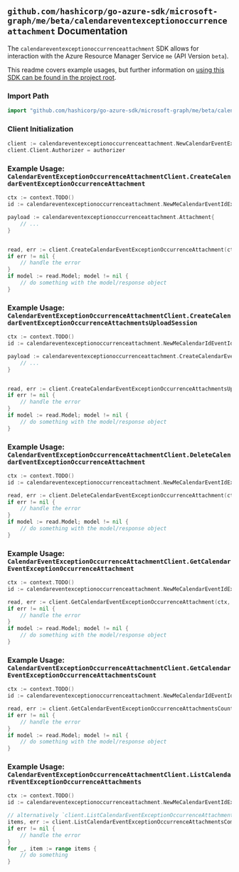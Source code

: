 
## `github.com/hashicorp/go-azure-sdk/microsoft-graph/me/beta/calendareventexceptionoccurrenceattachment` Documentation

The `calendareventexceptionoccurrenceattachment` SDK allows for interaction with the Azure Resource Manager Service `me` (API Version `beta`).

This readme covers example usages, but further information on [using this SDK can be found in the project root](https://github.com/hashicorp/go-azure-sdk/tree/main/docs).

### Import Path

```go
import "github.com/hashicorp/go-azure-sdk/microsoft-graph/me/beta/calendareventexceptionoccurrenceattachment"
```


### Client Initialization

```go
client := calendareventexceptionoccurrenceattachment.NewCalendarEventExceptionOccurrenceAttachmentClientWithBaseURI("https://management.azure.com")
client.Client.Authorizer = authorizer
```


### Example Usage: `CalendarEventExceptionOccurrenceAttachmentClient.CreateCalendarEventExceptionOccurrenceAttachment`

```go
ctx := context.TODO()
id := calendareventexceptionoccurrenceattachment.NewMeCalendarEventIdExceptionOccurrenceID("eventIdValue", "eventId1Value")

payload := calendareventexceptionoccurrenceattachment.Attachment{
	// ...
}


read, err := client.CreateCalendarEventExceptionOccurrenceAttachment(ctx, id, payload)
if err != nil {
	// handle the error
}
if model := read.Model; model != nil {
	// do something with the model/response object
}
```


### Example Usage: `CalendarEventExceptionOccurrenceAttachmentClient.CreateCalendarEventExceptionOccurrenceAttachmentsUploadSession`

```go
ctx := context.TODO()
id := calendareventexceptionoccurrenceattachment.NewMeCalendarIdEventIdExceptionOccurrenceID("calendarIdValue", "eventIdValue", "eventId1Value")

payload := calendareventexceptionoccurrenceattachment.CreateCalendarEventExceptionOccurrenceAttachmentsUploadSessionRequest{
	// ...
}


read, err := client.CreateCalendarEventExceptionOccurrenceAttachmentsUploadSession(ctx, id, payload)
if err != nil {
	// handle the error
}
if model := read.Model; model != nil {
	// do something with the model/response object
}
```


### Example Usage: `CalendarEventExceptionOccurrenceAttachmentClient.DeleteCalendarEventExceptionOccurrenceAttachment`

```go
ctx := context.TODO()
id := calendareventexceptionoccurrenceattachment.NewMeCalendarEventIdExceptionOccurrenceIdAttachmentID("eventIdValue", "eventId1Value", "attachmentIdValue")

read, err := client.DeleteCalendarEventExceptionOccurrenceAttachment(ctx, id, calendareventexceptionoccurrenceattachment.DefaultDeleteCalendarEventExceptionOccurrenceAttachmentOperationOptions())
if err != nil {
	// handle the error
}
if model := read.Model; model != nil {
	// do something with the model/response object
}
```


### Example Usage: `CalendarEventExceptionOccurrenceAttachmentClient.GetCalendarEventExceptionOccurrenceAttachment`

```go
ctx := context.TODO()
id := calendareventexceptionoccurrenceattachment.NewMeCalendarEventIdExceptionOccurrenceIdAttachmentID("eventIdValue", "eventId1Value", "attachmentIdValue")

read, err := client.GetCalendarEventExceptionOccurrenceAttachment(ctx, id, calendareventexceptionoccurrenceattachment.DefaultGetCalendarEventExceptionOccurrenceAttachmentOperationOptions())
if err != nil {
	// handle the error
}
if model := read.Model; model != nil {
	// do something with the model/response object
}
```


### Example Usage: `CalendarEventExceptionOccurrenceAttachmentClient.GetCalendarEventExceptionOccurrenceAttachmentsCount`

```go
ctx := context.TODO()
id := calendareventexceptionoccurrenceattachment.NewMeCalendarIdEventIdExceptionOccurrenceID("calendarIdValue", "eventIdValue", "eventId1Value")

read, err := client.GetCalendarEventExceptionOccurrenceAttachmentsCount(ctx, id, calendareventexceptionoccurrenceattachment.DefaultGetCalendarEventExceptionOccurrenceAttachmentsCountOperationOptions())
if err != nil {
	// handle the error
}
if model := read.Model; model != nil {
	// do something with the model/response object
}
```


### Example Usage: `CalendarEventExceptionOccurrenceAttachmentClient.ListCalendarEventExceptionOccurrenceAttachments`

```go
ctx := context.TODO()
id := calendareventexceptionoccurrenceattachment.NewMeCalendarEventIdExceptionOccurrenceID("eventIdValue", "eventId1Value")

// alternatively `client.ListCalendarEventExceptionOccurrenceAttachments(ctx, id, calendareventexceptionoccurrenceattachment.DefaultListCalendarEventExceptionOccurrenceAttachmentsOperationOptions())` can be used to do batched pagination
items, err := client.ListCalendarEventExceptionOccurrenceAttachmentsComplete(ctx, id, calendareventexceptionoccurrenceattachment.DefaultListCalendarEventExceptionOccurrenceAttachmentsOperationOptions())
if err != nil {
	// handle the error
}
for _, item := range items {
	// do something
}
```
